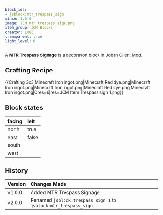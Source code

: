 ```yaml
---
block_ids:
- jsblock:mtr_trespass_sign
since: 1.0.0
image: JCM_mtr_trespass_sign.png
item_group: JCM Blocks
creator: LX86
transparent: true
light_level: 0
---
```


A **MTR Trespass Signage** is a decoration block in Joban Client Mod.

## Crafting Recipe
{{Crafting 3x3|Minecraft Iron ingot.png|Minecraft Red dye.png|Minecraft Iron ingot.png|Minecraft Iron ingot.png|Minecraft Red dye.png|Minecraft Iron ingot.png|Cres=6|res=JCM Item Trespass sign 1.png}}

## Block states
| facing | left  |
|:-------|:------|
| north  | true  |
| east   | false |
| south  |       |
| west   |       |

## History
| Version | Changes Made                                                     |
|:--------|:-----------------------------------------------------------------|
| v1.0.0  | Added MTR Trespass Signage                                       |
| v2.0.0  | Renamed `jsblock:trespass_sign_1` to `jsblock:mtr_trespass_sign` |